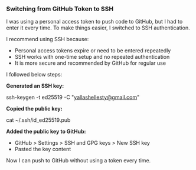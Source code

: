 ### Switching from GitHub Token to SSH

I was using a personal access token to push code to GitHub, but I had to enter it every time. To make things easier, I switched to SSH authentication.

I recommend using SSH because:

- Personal access tokens expire or need to be entered repeatedly
- SSH works with one-time setup and no repeated authentication
- It is more secure and recommended by GitHub for regular use

I followed below steps:

**Generated an SSH key:**

ssh-keygen -t ed25519 -C "yallashellesty@gmail.com"

**Copied the public key:**

cat ~/.ssh/id_ed25519.pub

**Added the public key to GitHub:**
- GitHub > Settings > SSH and GPG keys > New SSH key
- Pasted the key content

Now I can push to GitHub without using a token every time.
